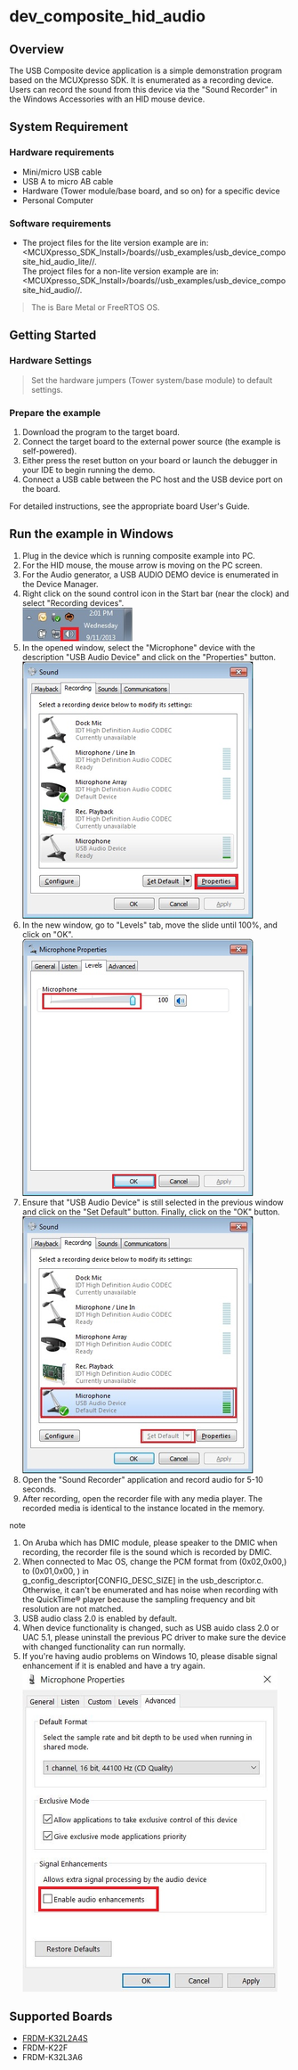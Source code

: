 # dev_composite_hid_audio




## Overview

The USB Composite device application is a simple demonstration program based on the MCUXpresso SDK. 
It is enumerated as a recording device. Users can record the sound from this device via the "Sound Recorder" in the Windows Accessories with an HID mouse device.


## System Requirement

### Hardware requirements

- Mini/micro USB cable
- USB A to micro AB cable
- Hardware (Tower module/base board, and so on) for a specific device
- Personal Computer


### Software requirements

- The project files for the lite version example are in: 
<br> <MCUXpresso_SDK_Install>/boards/<board>/usb_examples/usb_device_composite_hid_audio_lite/<rtos>/<toolchain>.
<br>  The project files for a non-lite version example are in: 
<br> <MCUXpresso_SDK_Install>/boards/<board>/usb_examples/usb_device_composite_hid_audio/<rtos>/<toolchain>.
> The <rtos> is Bare Metal or FreeRTOS OS.


## Getting Started

### Hardware Settings

> Set the hardware jumpers (Tower system/base module) to default settings.


### Prepare the example

1.  Download the program to the target board.
2.  Connect the target board to the external power source (the example is self-powered).
3.  Either press the reset button on your board or launch the debugger in your IDE to begin running
    the demo.
4.  Connect a USB cable between the PC host and the USB device port on the board.

For detailed instructions, see the appropriate board User's Guide.

## Run the example in Windows

1.  Plug in the device which is running composite example into PC. 
2.  For the HID mouse, the mouse arrow is moving on the PC screen.
3.  For the Audio generator, a USB AUDIO DEMO device is enumerated in the Device Manager.
4.  Right click on the sound control icon in the Start bar (near the clock) and select "Recording devices".
<br>![Sound control icon](usb_device_composite_hid_audio_right_click_icon.jpg "Sound control icon")
5.  In the opened window, select the "Microphone" device with the description "USB Audio Device" and click on the "Properties" button.
<br>![Select properties](usb_device_composite_hid_audio_select_properties.jpg "Select properties")
6.  In the new window, go to "Levels" tab, move the slide until 100%, and click on "OK".
<br>![Change level](usb_device_composite_hid_audio_change_level.jpg "Change level")
7.  Ensure that "USB Audio Device" is still selected in the previous window and click on the "Set Default" button. Finally, click on the "OK" button. 
<br>![Set default](usb_device_composite_hid_audio_set_default.jpg "Set default")
8.  Open the "Sound Recorder" application and record audio for 5-10 seconds.
9.  After recording, open the recorder file with any media player. The recorded media is identical to the instance located in the memory.

note<br>
1.  On Aruba which has DMIC module, please speaker to the DMIC when recording, the recorder file is the sound which is recorded by DMIC.
2.  When connected to Mac OS, change the PCM format from (0x02,0x00,) to (0x01,0x00, ) in<br/>g_config_descriptor[CONFIG_DESC_SIZE] in the usb_descriptor.c. Otherwise, it can't be enumerated and has noise when recording with the QuickTime&reg; player because the sampling frequency and bit resolution are not matched.
3.  USB audio class 2.0 is enabled by default.
4.  When device functionality is changed, such as USB auido class 2.0 or UAC 5.1, please uninstall the previous PC driver to make sure the device with changed functionality can run normally.
5.  If you're having audio problems on Windows 10, please disable signal enhancement if it is enabled and have a try again.
<br>![Disable signal enhancement](usb_device_audio_recorder_signal_enhancement.jpg "Disable signal enhancement")


## Supported Boards
- [FRDM-K32L2A4S](../../_boards/frdmk32l2a4s/usb_examples/usb_device_composite_hid_audio/example_board_readme.md)
- FRDM-K22F
- FRDM-K32L3A6
